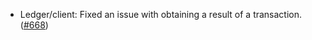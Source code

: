 - Ledger/client: Fixed an issue with obtaining a result of a transaction.
  ([#668](https://github.com/anoma/anoma/pull/668))